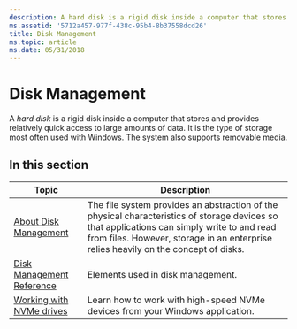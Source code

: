 ```yaml
---
description: A hard disk is a rigid disk inside a computer that stores and provides relatively quick access to large amounts of data. It is the type of storage most often used with Windows. The system also supports removable media.
ms.assetid: '5712a457-977f-438c-95b4-8b37558dcd26'
title: Disk Management
ms.topic: article
ms.date: 05/31/2018
---
```


# Disk Management

A *hard disk* is a rigid disk inside a computer that stores and provides relatively quick access to large amounts of data. It is the type of storage most often used with Windows. The system also supports removable media.

## In this section



| Topic                                                                 | Description                                                                                                                                                                                                                                   |
|-----------------------------------------------------------------------|-----------------------------------------------------------------------------------------------------------------------------------------------------------------------------------------------------------------------------------------------|
| [About Disk Management](about-disk-management.md)<br/>         | The file system provides an abstraction of the physical characteristics of storage devices so that applications can simply write to and read from files. However, storage in an enterprise relies heavily on the concept of disks.<br/> |
| [Disk Management Reference](disk-management-reference.md)<br/> | Elements used in disk management.<br/>                                                                                                                                                                                                  |
| [Working with NVMe drives](working-with-nvme-devices.md)<br/>  | Learn how to work with high-speed NVMe devices from your Windows application.<br/>                                                                                                                                                      |



 

 

 




